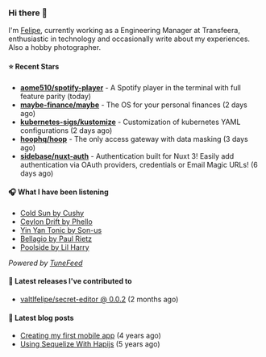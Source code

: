 ### Hi there 👋

I'm [Felipe](https://felipevm.com), currently working as a Engineering Manager at Transfeera, enthusiastic in technology and occasionally write about my experiences. Also a hobby photographer.

#### ⭐ Recent Stars
- **[aome510/spotify-player](https://github.com/aome510/spotify-player)** - A Spotify player in the terminal with full feature parity (today)
- **[maybe-finance/maybe](https://github.com/maybe-finance/maybe)** - The OS for your personal finances (2 days ago)
- **[kubernetes-sigs/kustomize](https://github.com/kubernetes-sigs/kustomize)** - Customization of kubernetes YAML configurations (2 days ago)
- **[hoophq/hoop](https://github.com/hoophq/hoop)** - The only access gateway with data masking (3 days ago)
- **[sidebase/nuxt-auth](https://github.com/sidebase/nuxt-auth)** - Authentication built for Nuxt 3! Easily add authentication via OAuth providers, credentials or Email Magic URLs! (6 days ago)

#### 🎧 What I have been listening
- [Cold Sun by Cushy](https://open.spotify.com/track/26M0VZ2S7JGAU6IukvsEVt)
- [Ceylon Drift by Phello](https://open.spotify.com/track/2McO8RedAPw2H7BnlfdIHk)
- [Yin Yan Tonic by Son-us](https://open.spotify.com/track/3YdhEnt94pDDzwZheiJdJ3)
- [Bellagio by Paul Rietz](https://open.spotify.com/track/44vcTNxN1PUjZxsi7apRLK)
- [Poolside by Lil Harry](https://open.spotify.com/track/7MwdpC8XHqrQuk8PZS0H7t)

_Powered by [TuneFeed](https://tunefeed.app?ref=valtlfelipe-gh-profile)_ 

#### 🚀 Latest releases I've contributed to


- [valtlfelipe/secret-editor @ 0.0.2](https://github.com/valtlfelipe/secret-editor/releases/tag/0.0.2) (2 months ago)

#### 📄 Latest blog posts
- [Creating my first mobile app](https://felipevm.com/posts/creating-my-first-mobile-app/) (4 years ago)
- [Using Sequelize With Hapijs](https://felipevm.com/posts/using-sequelize-with-hapijs/) (5 years ago)
